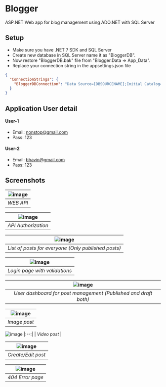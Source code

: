 
# Blogger

ASP.NET Web app for blog management using ADO.NET with SQL Server

## Setup

- Make sure you have .NET 7 SDK and SQL Server
- Create new database in SQL Server name it as "BloggerDB".
- Now restore "BloggerDB.bak" file from "Blogger.Data => App_Data".
- Replace your connection string in the appsettings.json file

```json
{
  "ConnectionStrings": {
    "BloggerDBConnection": "Data Source=[DBSOURCENAME];Initial Catalog=BloggerDB;Persist Security Info=True;User ID=[YOURUSERID];Password=[******];TrustServerCertificate=True"
  }
}
```

## Application User detail

#### User-1

- Email: nonstop@gmail.com
- Pass: 123

#### User-2

- Email: bhavin@gmail.com
- Pass: 123

## Screenshots
| ![image](https://github.com/Bhavin-kareliya/Blogger/assets/54073491/7295ceb7-81b0-488c-8f2f-6b65e8124051) |
|:--:| 
| *WEB API* |

| ![image](https://github.com/Bhavin-kareliya/Blogger/assets/54073491/1a4df396-cc36-4d6d-a592-05264046747d) |
|:--:| 
| *API Authorization* |

| ![image](https://github.com/Bhavin-kareliya/Blogger/assets/54073491/9960f154-1f23-44d1-8368-8809866727f7) |
|:--:| 
| *List of posts for everyone (Only published posts)* |

| ![image](https://github.com/Bhavin-kareliya/Blogger/assets/54073491/ac0c6192-f54a-4c3c-b4bd-e7d6147016e6) |
|:--:| 
| *Login page with validations* |

| ![image](https://github.com/Bhavin-kareliya/Blogger/assets/54073491/251a3e22-7970-40d2-9fd7-abdb4da6b52a) |
|:--:| 
| *User dashboard for post management (Published and draft both)* |

| ![image](https://github.com/Bhavin-kareliya/Blogger/assets/54073491/9dc003ba-1516-418f-bd42-53c8fe4c6e36) |
|:--:| 
| *Image post* |

![image](https://github.com/Bhavin-kareliya/Blogger/assets/54073491/20a6fefb-0fcd-433b-8389-f54a5ff10368)
|:--:| 
| *Video post* |


| ![image](https://github.com/Bhavin-kareliya/Blogger/assets/54073491/24508fe2-9b05-48e3-9388-2e5eb9ceb536) |
|:--:| 
| *Create/Edit post* |

| ![image](https://github.com/Bhavin-kareliya/Blogger/assets/54073491/4d5b1fb0-1c73-47bf-8b3d-affaf78985ca) |
|:--:| 
| *404 Error page* |

